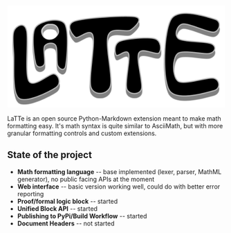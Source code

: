 ![LaTTe Logo](https://github.com/NotTani/LaTTe/blob/main/project/logo.png?raw=true)

LaTTe is an open source Python-Markdown extension meant to make math formatting easy.
It's math syntax is quite similar to AsciiMath, but with more granular formatting controls
and custom extensions.

## State of the project
* **Math formatting language** -- base implemented (lexer, parser, MathML generator), no public facing APIs at the 
  moment
* **Web interface** -- basic version working well, could do with better error reporting
* **Proof/formal logic block** -- started
* **Unified Block API** -- started
* **Publishing to PyPi/Build Workflow** -- started
* **Document Headers** -- not started
